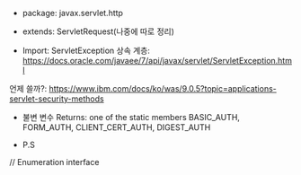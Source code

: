 
- package: javax.servlet.http  

- extends: ServletRequest(나중에 따로 정리)  



- Import: ServletException
상속 계층: https://docs.oracle.com/javaee/7/api/javax/servlet/ServletException.html

언제 쓸까?: https://www.ibm.com/docs/ko/was/9.0.5?topic=applications-servlet-security-methods


- 불변 변수
Returns:
one of the static members BASIC_AUTH, FORM_AUTH, CLIENT_CERT_AUTH, DIGEST_AUTH



- P.S

// Enumeration interface
